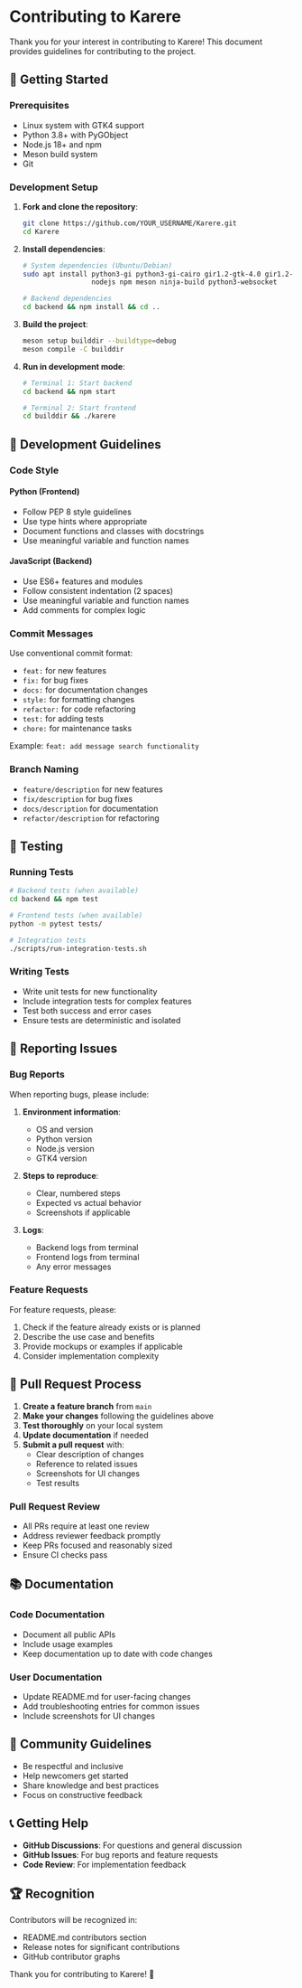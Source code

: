 # Contributing to Karere

Thank you for your interest in contributing to Karere! This document provides guidelines for contributing to the project.

## 🚀 Getting Started

### Prerequisites

- Linux system with GTK4 support
- Python 3.8+ with PyGObject
- Node.js 18+ and npm
- Meson build system
- Git

### Development Setup

1. **Fork and clone the repository**:
   ```bash
   git clone https://github.com/YOUR_USERNAME/Karere.git
   cd Karere
   ```

2. **Install dependencies**:
   ```bash
   # System dependencies (Ubuntu/Debian)
   sudo apt install python3-gi python3-gi-cairo gir1.2-gtk-4.0 gir1.2-adw-1 \
                    nodejs npm meson ninja-build python3-websocket

   # Backend dependencies
   cd backend && npm install && cd ..
   ```

3. **Build the project**:
   ```bash
   meson setup builddir --buildtype=debug
   meson compile -C builddir
   ```

4. **Run in development mode**:
   ```bash
   # Terminal 1: Start backend
   cd backend && npm start

   # Terminal 2: Start frontend
   cd builddir && ./karere
   ```

## 📝 Development Guidelines

### Code Style

#### Python (Frontend)
- Follow PEP 8 style guidelines
- Use type hints where appropriate
- Document functions and classes with docstrings
- Use meaningful variable and function names

#### JavaScript (Backend)
- Use ES6+ features and modules
- Follow consistent indentation (2 spaces)
- Use meaningful variable and function names
- Add comments for complex logic

### Commit Messages

Use conventional commit format:
- `feat:` for new features
- `fix:` for bug fixes
- `docs:` for documentation changes
- `style:` for formatting changes
- `refactor:` for code refactoring
- `test:` for adding tests
- `chore:` for maintenance tasks

Example: `feat: add message search functionality`

### Branch Naming

- `feature/description` for new features
- `fix/description` for bug fixes
- `docs/description` for documentation
- `refactor/description` for refactoring

## 🧪 Testing

### Running Tests

```bash
# Backend tests (when available)
cd backend && npm test

# Frontend tests (when available)
python -m pytest tests/

# Integration tests
./scripts/run-integration-tests.sh
```

### Writing Tests

- Write unit tests for new functionality
- Include integration tests for complex features
- Test both success and error cases
- Ensure tests are deterministic and isolated

## 🐛 Reporting Issues

### Bug Reports

When reporting bugs, please include:

1. **Environment information**:
   - OS and version
   - Python version
   - Node.js version
   - GTK4 version

2. **Steps to reproduce**:
   - Clear, numbered steps
   - Expected vs actual behavior
   - Screenshots if applicable

3. **Logs**:
   - Backend logs from terminal
   - Frontend logs from terminal
   - Any error messages

### Feature Requests

For feature requests, please:

1. Check if the feature already exists or is planned
2. Describe the use case and benefits
3. Provide mockups or examples if applicable
4. Consider implementation complexity

## 🔄 Pull Request Process

1. **Create a feature branch** from `main`
2. **Make your changes** following the guidelines above
3. **Test thoroughly** on your local system
4. **Update documentation** if needed
5. **Submit a pull request** with:
   - Clear description of changes
   - Reference to related issues
   - Screenshots for UI changes
   - Test results

### Pull Request Review

- All PRs require at least one review
- Address reviewer feedback promptly
- Keep PRs focused and reasonably sized
- Ensure CI checks pass

## 📚 Documentation

### Code Documentation

- Document all public APIs
- Include usage examples
- Keep documentation up to date with code changes

### User Documentation

- Update README.md for user-facing changes
- Add troubleshooting entries for common issues
- Include screenshots for UI changes

## 🤝 Community Guidelines

- Be respectful and inclusive
- Help newcomers get started
- Share knowledge and best practices
- Focus on constructive feedback

## 📞 Getting Help

- **GitHub Discussions**: For questions and general discussion
- **GitHub Issues**: For bug reports and feature requests
- **Code Review**: For implementation feedback

## 🏆 Recognition

Contributors will be recognized in:
- README.md contributors section
- Release notes for significant contributions
- GitHub contributor graphs

Thank you for contributing to Karere! 🎉
